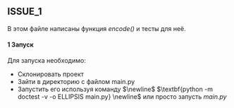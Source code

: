 ## ISSUE_1

В этом файле написаны функция $\textit{encode()}$ и тесты для неё.

#### 1 Запуск

Для запуска необходимо:
* Склонировать проект
* Зайти в директорию с файлом main.py
* Запустить его используя команду $\newline$ $\textbf{python -m doctest -v -o ELLIPSIS main.py} \newline$
или просто запусть $\textit{main.py}$
